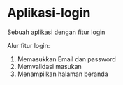 # Aplikasi-login
Sebuah aplikasi dengan fitur login

Alur fitur login:
1. Memasukkan Email dan password
2. Memvalidasi masukan
3. Menampilkan halaman beranda
